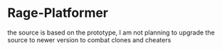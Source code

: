# Rage-Platformer
the source is based on the prototype, I am not planning to upgrade the source to newer version to combat clones and cheaters

